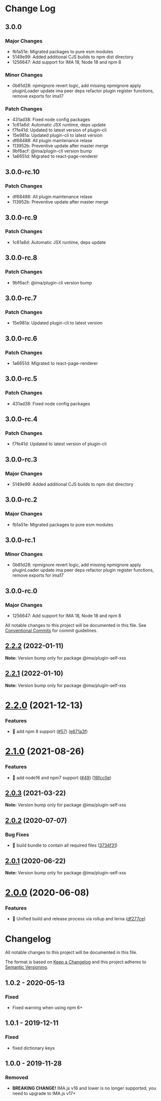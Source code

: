 # Change Log

## 3.0.0

### Major Changes

- fb1a51e: Migrated packages to pure esm modules
- 5149e99: Added additional CJS builds to npm dist directory
- 1256647: Add support for IMA 18, Node 18 and npm 8

### Minor Changes

- 0b81d28: npmignore revert logic, add missing npmignore
  apply pluginLoader
  update ima peer deps
  refactor plugin register functions, remove exports for ima17

### Patch Changes

- 431ad38: Fixed node config packages
- 1c61a6d: Automatic JSX runtime, deps update
- f7fe41d: Updated to latest version of plugin-cli
- 15e981a: Updated plugin-cli to latest version
- df68488: All plugin maintenance relase
- 113952b: Preventive update after master merge
- 9bf6acf: @ima/plugin-cli version bump
- 1a6651d: Migrated to react-page-renderer

## 3.0.0-rc.10

### Patch Changes

- df68488: All plugin maintenance relase
- 113952b: Preventive update after master merge

## 3.0.0-rc.9

### Patch Changes

- 1c61a6d: Automatic JSX runtime, deps update

## 3.0.0-rc.8

### Patch Changes

- 9bf6acf: @ima/plugin-cli version bump

## 3.0.0-rc.7

### Patch Changes

- 15e981a: Updated plugin-cli to latest version

## 3.0.0-rc.6

### Patch Changes

- 1a6651d: Migrated to react-page-renderer

## 3.0.0-rc.5

### Patch Changes

- 431ad38: Fixed node config packages

## 3.0.0-rc.4

### Patch Changes

- f7fe41d: Updated to latest version of plugin-cli

## 3.0.0-rc.3

### Major Changes

- 5149e99: Added additional CJS builds to npm dist directory

## 3.0.0-rc.2

### Major Changes

- fb1a51e: Migrated packages to pure esm modules

## 3.0.0-rc.1

### Minor Changes

- 0b81d28: npmignore revert logic, add missing npmignore
  apply pluginLoader
  update ima peer deps
  refactor plugin register functions, remove exports for ima17

## 3.0.0-rc.0

### Major Changes

- 1256647: Add support for IMA 18, Node 18 and npm 8

All notable changes to this project will be documented in this file.
See [Conventional Commits](https://conventionalcommits.org) for commit guidelines.

## [2.2.2](https://github.com/seznam/IMA.js-plugins/compare/@ima/plugin-self-xss@2.2.1...@ima/plugin-self-xss@2.2.2) (2022-01-11)

**Note:** Version bump only for package @ima/plugin-self-xss

## [2.2.1](https://github.com/seznam/IMA.js-plugins/compare/@ima/plugin-self-xss@2.2.0...@ima/plugin-self-xss@2.2.1) (2022-01-10)

**Note:** Version bump only for package @ima/plugin-self-xss

# [2.2.0](https://github.com/seznam/IMA.js-plugins/compare/@ima/plugin-self-xss@2.1.0...@ima/plugin-self-xss@2.2.0) (2021-12-13)

### Features

- 🎸 add npm 8 support ([#57](https://github.com/seznam/IMA.js-plugins/issues/57)) ([e671a3f](https://github.com/seznam/IMA.js-plugins/commit/e671a3fb8d87c39c2da43339782fdca4bf78375d))

# [2.1.0](https://github.com/seznam/IMA.js-plugins/compare/@ima/plugin-self-xss@2.0.3...@ima/plugin-self-xss@2.1.0) (2021-08-26)

### Features

- 🎸 add node16 and npm7 support ([#49](https://github.com/seznam/IMA.js-plugins/issues/49)) ([16fcc0e](https://github.com/seznam/IMA.js-plugins/commit/16fcc0eab73da5651171d110100e5a5ec9cbdcf1))

## [2.0.3](https://github.com/seznam/IMA.js-plugins/compare/@ima/plugin-self-xss@2.0.2...@ima/plugin-self-xss@2.0.3) (2021-03-22)

**Note:** Version bump only for package @ima/plugin-self-xss

## [2.0.2](https://github.com/seznam/IMA.js-plugins/compare/@ima/plugin-self-xss@2.0.1...@ima/plugin-self-xss@2.0.2) (2020-07-07)

### Bug Fixes

- 🐛 build bundle to contain all required files ([3734f31](https://github.com/seznam/IMA.js-plugins/commit/3734f31f02ca5e81d0f8f0ad8b46d0f6560f3c4e))

## [2.0.1](https://github.com/seznam/IMA.js-plugins/compare/@ima/plugin-self-xss@2.0.0...@ima/plugin-self-xss@2.0.1) (2020-06-22)

**Note:** Version bump only for package @ima/plugin-self-xss

# [2.0.0](https://github.com/seznam/IMA.js-plugins/compare/@ima/plugin-self-xss@1.0.2...@ima/plugin-self-xss@2.0.0) (2020-06-08)

### Features

- 🎸 Unified build and release process via rollup and lerna ([df277ce](https://github.com/seznam/IMA.js-plugins/commit/df277ce5bae0cacc9c5b4d6957bdc786ac9cf571))

# Changelog

All notable changes to this project will be documented in this file.

The format is based on [Keep a Changelog](http://keepachangelog.com/en/1.0.0/)
and this project adheres to [Semantic Versioning](http://semver.org/spec/v2.0.0.html).

## 1.0.2 - 2020-05-13

### Fixed

- Fixed warning when using npm 6+

## 1.0.1 - 2019-12-11

### Fixed

- fixed dictionary keys

## 1.0.0 - 2019-11-28

### Removed

- **BREAKING CHANGE!** IMA.js v16 and lower is no longer supported, you need to upgrade to IMA.js v17+
